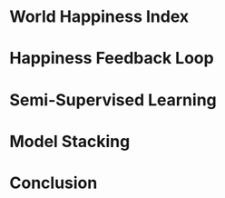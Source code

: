 
# World Happiness Index

# Happiness Feedback Loop

# Semi-Supervised Learning

# Model Stacking

# Conclusion

